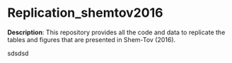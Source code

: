# Replication_shemtov2016
**Description**: This repository provides all the code and data to replicate the tables and figures that are presented in Shem-Tov (2016). 


sdsdsd
